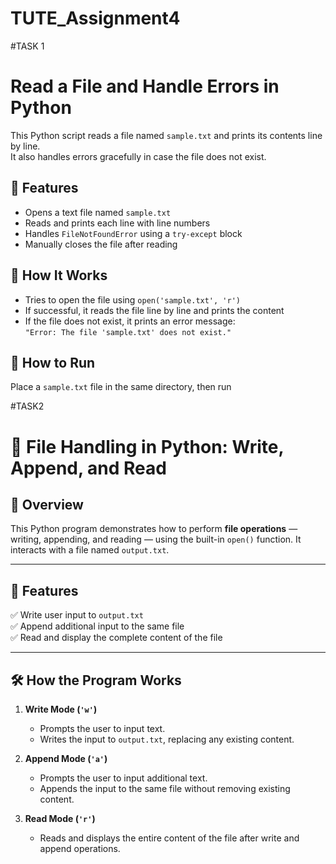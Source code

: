 # TUTE_Assignment4

#TASK 1

# Read a File and Handle Errors in Python

This Python script reads a file named `sample.txt` and prints its contents line by line.  
It also handles errors gracefully in case the file does not exist.

## 📌 Features

- Opens a text file named `sample.txt`
- Reads and prints each line with line numbers
- Handles `FileNotFoundError` using a `try-except` block
- Manually closes the file after reading

## 🧠 How It Works

- Tries to open the file using `open('sample.txt', 'r')`
- If successful, it reads the file line by line and prints the content
- If the file does not exist, it prints an error message:  
  `"Error: The file 'sample.txt' does not exist."`

## 🚀 How to Run

Place a `sample.txt` file in the same directory, then run


#TASK2

# 📝 File Handling in Python: Write, Append, and Read

## 📌 Overview

This Python program demonstrates how to perform **file operations** — writing, appending, and reading — using the built-in `open()` function. It interacts with a file named `output.txt`.

---

## 📂 Features

✅ Write user input to `output.txt`  
✅ Append additional input to the same file  
✅ Read and display the complete content of the file  

---

## 🛠 How the Program Works

1. **Write Mode (`'w'`)**
   - Prompts the user to input text.
   - Writes the input to `output.txt`, replacing any existing content.

2. **Append Mode (`'a'`)**
   - Prompts the user to input additional text.
   - Appends the input to the same file without removing existing content.

3. **Read Mode (`'r'`)**
   - Reads and displays the entire content of the file after write and append operations.






